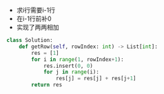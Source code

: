 * 求i行需要i-1行
* 在i-1行前补0
* 实现了两两相加
```python
class Solution:
    def getRow(self, rowIndex: int) -> List[int]:
        res = [1]
        for i in range(1, rowIndex+1):
            res.insert(0, 0)
            for j in range(i):
                res[j] = res[j] + res[j+1]
        return res
```